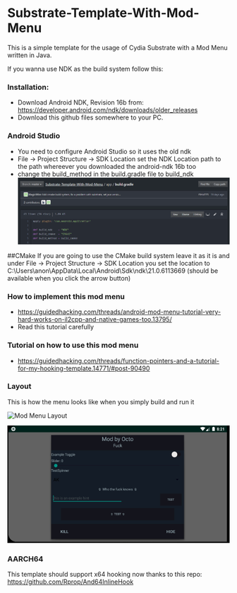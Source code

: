 # Substrate-Template-With-Mod-Menu

This is a simple template for the usage of Cydia Substrate with a Mod Menu written in Java.

If you wanna use NDK as the build system follow this:

### Installation:
* Download Android NDK, Revision 16b from: https://developer.android.com/ndk/downloads/older_releases
* Download this github files somewhere to your PC.

### Android Studio

* You need to configure Android Studio so it uses the old ndk
* File -> Project Structure -> SDK Location set the NDK Location path to the path whereever you downloaded the android-ndk 16b too
* change the build_method in the build.gradle file to build_ndk
![Mod Menu Layout](Images/BuildSystem.PNG)

##CMake
If you are going to use the CMake build system leave it as it is and under
File -> Project Structure -> SDK Location you set the location to C:\Users\anon\AppData\Local\Android\Sdk\ndk\21.0.6113669
(should be available when you click the arrow button)

### How to implement this mod menu 
* https://guidedhacking.com/threads/android-mod-menu-tutorial-very-hard-works-on-il2cpp-and-native-games-too.13795/
* Read this tutorial carefully 

### Tutorial on how to use this mod menu
* https://guidedhacking.com/threads/function-pointers-and-a-tutorial-for-my-hooking-template.14771/#post-90490

### Layout
This is how the menu looks like when you simply build and run it 

![Mod Menu Layout](Images/MenuShowcase.gif)

![Mod Menu Layout](Images/ModMenu.PNG)
### AARCH64
This template should support x64 hooking now thanks to this repo:
https://github.com/Rprop/And64InlineHook

